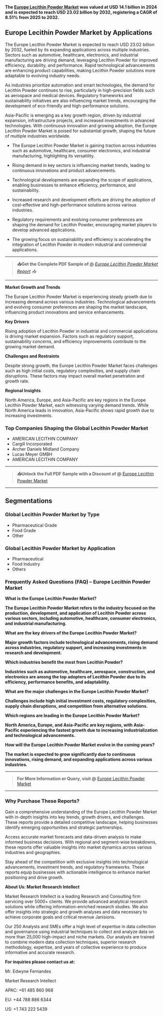 <p><strong>The <a href="https://www.marketresearchintellect.com/download-sample/?rid=1059356&amp;utm_source=Pulse-April-Europe&amp;utm_medium=852">Europe Lecithin Powder Market</a> was valued at USD 14.1 billion in 2024 and is expected to reach USD 23.02 billion by 2032, registering a CAGR of 8.51% from 2025 to 2032.</strong></p><h2>Europe Lecithin Powder Market by Applications&nbsp;</h2><p><p>The Europe Lecithin Powder Market is expected to reach USD 23.02 billion by 2032, fueled by its expanding applications across multiple industries. Sectors such as automotive, healthcare, electronics, and industrial manufacturing are driving demand, leveraging Lecithin Powder for improved efficiency, durability, and performance. Rapid technological advancements are enhancing product capabilities, making Lecithin Powder solutions more adaptable to evolving industry needs.</p><p>As industries prioritize automation and smart technologies, the demand for Lecithin Powder continues to rise, particularly in high-precision fields such as aerospace and medical devices. Regulatory frameworks and sustainability initiatives are also influencing market trends, encouraging the development of eco-friendly and high-performance solutions.</p><p>Asia-Pacific is emerging as a key growth region, driven by industrial expansion, infrastructure projects, and increased investments in advanced technologies. With continuous innovation and growing adoption, the Europe Lecithin Powder Market is poised for substantial growth, shaping the future of multiple industries worldwide.</p></p><ul><li><p>The Europe Lecithin Powder Market is gaining traction across industries such as automotive, healthcare, consumer electronics, and industrial manufacturing, highlighting its versatility.</p></li><li><p>Rising demand in key sectors is influencing market trends, leading to continuous innovations and product advancements.</p></li><li><p>Technological developments are expanding the scope of applications, enabling businesses to enhance efficiency, performance, and sustainability.</p></li><li><p>Increased research and development efforts are driving the adoption of cost-effective and high-performance solutions across various industries.</p></li><li><p>Regulatory requirements and evolving consumer preferences are shaping the demand for Lecithin Powder, encouraging market players to develop advanced applications.</p></li><li><p>The growing focus on sustainability and efficiency is accelerating the integration of Lecithin Powder in modern industrial and commercial applications.</p></li></ul><hr /><blockquote><p><strong><span class="font-[700]">📥Get the Complete PDF Sample of @ </span></strong><em><span class="font-[700]"><a href="https://www.marketresearchintellect.com/download-sample/?rid=1059356&amp;utm_source=Pulse-April-Europe&amp;utm_medium=852" target="_blank" data-tracking-control-name="article-ssr-frontend-pulse_little-text-block" data-tracking-will-navigate="" data-test-link="">Europe Lecithin Powder Market Report</a>&nbsp;📥</span></em></p></blockquote><hr /><p class="" data-start="77" data-end="360"><strong data-start="77" data-end="105">Market Growth and Trends</strong></p><p class="" data-start="77" data-end="360">The Europe Lecithin Powder Market is experiencing steady growth due to increasing demand across various industries. Technological advancements and evolving consumer preferences are shaping the market landscape, influencing product innovations and service enhancements.</p><p class="" data-start="362" data-end="606"><strong data-start="362" data-end="377">Key Drivers</strong></p><p class="" data-start="362" data-end="606">Rising adoption of Lecithin Powder in industrial and commercial applications is driving market expansion. Factors such as regulatory support, sustainability concerns, and efficiency improvements contribute to the growing market demand.</p><p class="" data-start="608" data-end="849"><strong data-start="608" data-end="637">Challenges and Restraints</strong></p><p class="" data-start="608" data-end="849">Despite strong growth, the Europe Lecithin Powder Market faces challenges such as high initial costs, regulatory complexities, and supply chain disruptions. These factors may impact overall market penetration and growth rate.</p><p class="" data-start="851" data-end="1095"><strong data-start="851" data-end="872">Regional Insights</strong></p><p class="" data-start="851" data-end="1095">North America, Europe, and Asia-Pacific are key regions in the Europe Lecithin Powder Market, each witnessing varying demand trends. While North America leads in innovation, Asia-Pacific shows rapid growth due to increasing investments.</p><p><h3>Top Companies Shaping the Global Lecithin Powder Market </h3><ul><li>AMERICAN LECITHIN COMPANY</li><li>Cargill Incorporated</li><li>Archer Daniels Midland Company</li><li>Lucas Meyer GMBH</li><li>AMERICAN LECITHIN COMPANY</li></ul></p><hr /><blockquote><p><strong>📥Unlock the Full PDF Sample with a Discount of @</strong> <a href="https://www.marketresearchintellect.com/ask-for-discount/?rid=1059356&amp;utm_source=Pulse-April-Europe&amp;utm_medium=852">Europe Lecithin Powder Market</a></p></blockquote><hr /><p><h2>Segmentations</h2><h3>Global Lecithin Powder Market by Type</h3><ul><li>Pharmaceutical Grade</li><li>Food Grade</li><li>Other</li></ul><h3>Global Lecithin Powder Market by Application</h3><ul><li>Pharmaceutical</li><li>Food Industry</li><li>Others</li></ul></p><h3><strong>Frequently Asked Questions (FAQ) &ndash; Europe Lecithin Powder Market</strong></h3><p><strong>What is the Europe Lecithin Powder Market?</strong></p><p><strong>The Europe Lecithin Powder Market refers to the industry focused on the production, development, and application of Lecithin Powder across various sectors, including automotive, healthcare, consumer electronics, and industrial manufacturing.</strong></p><p><strong>What are the key drivers of the Europe Lecithin Powder Market?</strong></p><p><strong>Major growth factors include technological advancements, rising demand across industries, regulatory support, and increasing investments in research and development.</strong></p><p><strong>Which industries benefit the most from Lecithin Powder?</strong></p><p><strong>Industries such as automotive, healthcare, aerospace, construction, and electronics are among the top adopters of Lecithin Powder due to its efficiency, performance benefits, and adaptability.</strong></p><p><strong>What are the major challenges in the Europe Lecithin Powder Market?</strong></p><p><strong>Challenges include high initial investment costs, regulatory complexities, supply chain disruptions, and competition from alternative solutions.</strong></p><p><strong>Which regions are leading in the Europe Lecithin Powder Market?</strong></p><p><strong>North America, Europe, and Asia-Pacific are key regions, with Asia-Pacific experiencing the fastest growth due to increasing industrialization and technological advancements.</strong></p><p><strong>How will the Europe Lecithin Powder Market evolve in the coming years?</strong></p><p><strong>The market is expected to grow significantly due to continuous innovations, rising demand, and expanding applications across various industries.</strong></p><hr /><blockquote><p><span class="font-[700]"><strong>For More Information or Query, visit&nbsp;@</strong>&nbsp;</span><span class="font-[700]"><a href="https://www.marketresearchintellect.com/product/lecithin-powder-market/?utm_source=Linkedin&utm_medium=852" target="_blank" data-tracking-control-name="article-ssr-frontend-pulse_little-text-block" data-tracking-will-navigate="" data-test-link="">Europe Lecithin Powder Market</a></span></p></blockquote><hr /><h3><strong data-start="0" data-end="31">Why Purchase These Reports?</strong></h3><p class="" data-start="35" data-end="297">Gain a comprehensive understanding of the Europe Lecithin Powder Market with in-depth insights into key trends, growth drivers, and challenges. These reports provide a detailed competitive landscape, helping businesses identify emerging opportunities and strategic partnerships.</p><p class="" data-start="299" data-end="540">Access accurate market forecasts and data-driven analysis to make informed business decisions. With regional and segment-wise breakdowns, these reports offer valuable insights into market dynamics across various industries and geographies.</p><p class="" data-start="542" data-end="784">Stay ahead of the competition with exclusive insights into technological advancements, investment trends, and regulatory frameworks. These reports equip businesses with actionable intelligence to enhance market positioning and drive growth.</p><p><strong><span class="font-[700]">About Us: Market Research Intellect</span></strong></p><p><span class="">Market Research Intellect is a leading Research and Consulting firm servicing over 5000+ clients. We provide advanced analytical research solutions while offering information-enriched research studies.&nbsp;</span>We also offer insights into strategic and growth analyses and data necessary to achieve corporate goals and critical revenue Janisions.</p><p><span class="">Our 250 Analysts and SMEs offer a high level of expertise in data collection and governance using industrial techniques to collect and analyze data on more than 25,000 high-impact and niche markets. Our analysts are trained to combine modern data collection techniques, superior research methodology, expertise, and years of collective experience to produce informative and accurate research.</span></p><p><strong>For inquiries please contact us at:</strong></p><p>Mr. Edwyne Fernandes</p><p>Market Research Intellect</p><p>APAC: +61 485 860 968</p><p>EU: +44 788 886 6344</p><p>US: +1 743 222 5439</p>